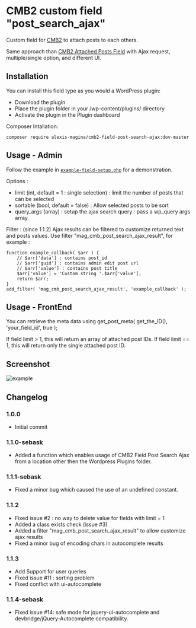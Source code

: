 CMB2 custom field "post_search_ajax"
==================

Custom field for [CMB2](https://github.com/WebDevStudios/CMB2) to attach posts to each others.

Same approach than [CMB2 Attached Posts Field](https://github.com/WebDevStudios/cmb2-attached-posts/) with Ajax request, multiple/single option, and different UI.

## Installation

You can install this field type as you would a WordPress plugin:

- Download the plugin
- Place the plugin folder in your /wp-content/plugins/ directory
- Activate the plugin in the Plugin dashboard

Composer Intallation:

```
composer require alexis-magina/cmb2-field-post-search-ajax:dev-master
```

## Usage - Admin

Follow the example in [`example-field-setup.php`](https://github.com/alexis-magina/cmb2-field-post-search-ajax/blob/master/example-field-setup.php) for a demonstration.

Options : 
- limit (int, default = 1 : single selection) : limit the number of posts that can be selected
- sortable (bool, default = false) : Allow selected posts to be sort
- query_args (array) : setup the ajax search query : pass a wp_query args array.

Filter : (since 1.1.2)
Ajax results can be filtered to customize returned text and posts values.
Use filter "mag_cmb_post_search_ajax_result", for example :
```
function example_callback( $arr ) {
	// $arr['data'] : contains post_id
	// $arr['guid'] : contains admin edit post url
	// $arr['value'] : contains post title
	$arr['value'] = 'Custom string '.$arr['value'];
    return $arr;
}
add_filter( 'mag_cmb_post_search_ajax_result', 'example_callback' );
```

## Usage - FrontEnd

You can retrieve the meta data using get_post_meta( get_the_ID(), 'your_field_id', true ); 

If field limit > 1, this will return an array of attached post IDs.
If field limit == 1, this will return only the single attached post ID.

## Screenshot

![example](https://github.com/alexis-magina/cmb2-field-post-search-ajax/blob/master/example.gif)

## Changelog

### 1.0.0
* Initial commit

### 1.1.0-sebask
* Added a function which enables usage of CMB2 Field Post Search Ajax from a location other then the Wordpress Plugins folder.

### 1.1.1-sebask
* Fixed a minor bug which caused the use of an undefined constant.

### 1.1.2
* Fixed issue #2 : no way to delete value for fields with limit = 1
* Added a class exists check (issue #3)
* Added a filter "mag_cmb_post_search_ajax_result" to allow customize ajax results
* Fixed a minor bug of encoding chars in autocomplete results

### 1.1.3
* Add Support for user queries
* Fixed issue #11 : sorting problem
* Fixed conflict with ui-autocomplete

### 1.1.4-sebask
* Fixed issue #14: safe mode for jquery-ui-autocomplete and devbridge/jQuery-Autocomplete compatibility.

